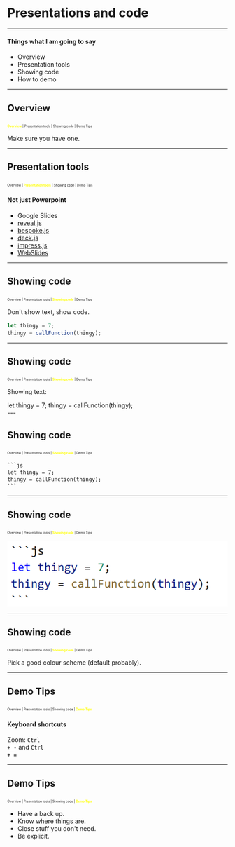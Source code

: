 # Presentations and code

---

#### Things what I am going to say

* Overview
* Presentation tools
* Showing code
* How to demo

---

## Overview
<span style="font-size: .5em"><span style="color: yellow">**Overview**</span> | Presentation tools | Showing code  | Demo Tips</span>

Make sure you have one.

---

## Presentation tools
<span style="font-size: .5em">Overview | <span style="color: yellow">**Presentation tools**</span> | Showing code  | Demo Tips</span>

#### Not just Powerpoint

* Google Slides
* [reveal.js](https://github.com/lic-nz/reveal.js)
* [bespoke.js](markdalgleish.com/projects/bespoke.js/)
* [deck.js](http://imakewebthings.com/deck.js/)
* [impress.js](https://impress.js.org)
* [WebSlides](https://webslides.tv)

---

## Showing code
<span style="font-size: .5em">Overview | Presentation tools | <span style="color: yellow">**Showing code**</span>  | Demo Tips</span>

Don't show text, show code.

```js
let thingy = 7;
thingy = callFunction(thingy);
```
---

## Showing code
<span style="font-size: .5em">Overview | Presentation tools | <span style="color: yellow">**Showing code**</span>  | Demo Tips</span>

Showing text:

<div style="text-align: left; padding-left 20%">
let thingy = 7;  
thingy = callFunction(thingy);
</div>
---

## Showing code
<span style="font-size: .5em">Overview | Presentation tools | <span style="color: yellow">**Showing code**</span>  | Demo Tips</span>

    ```js
    let thingy = 7;
    thingy = callFunction(thingy);
    ```

---

## Showing code
<span style="font-size: .5em">Overview | Presentation tools | <span style="color: yellow">**Showing code**</span>  | Demo Tips</span>

![A picture of some code](./slides/images/showing_code.png "A picture of some code")

---

## Showing code
<span style="font-size: .5em">Overview | Presentation tools | <span style="color: yellow">**Showing code**</span>  | Demo Tips</span>

Pick a good colour scheme (default probably).

---

## Demo Tips
<span style="font-size: .5em">Overview | Presentation tools | Showing code  | <span style="color: yellow">**Demo Tips**</span></span>

#### Keyboard shortcuts
Zoom: <code style="background-color: white; color: black; border-radius: 50px;">Ctrl + -</code> and <code style="background-color: white; color: black; border-radius: 50px;">Ctrl + =</code>


---

## Demo Tips
<span style="font-size: .5em">Overview | Presentation tools | Showing code  | <span style="color: yellow">**Demo Tips**</span></span>

* Have a back up.
* Know where things are.
* Close stuff you don't need.
* Be explicit.
